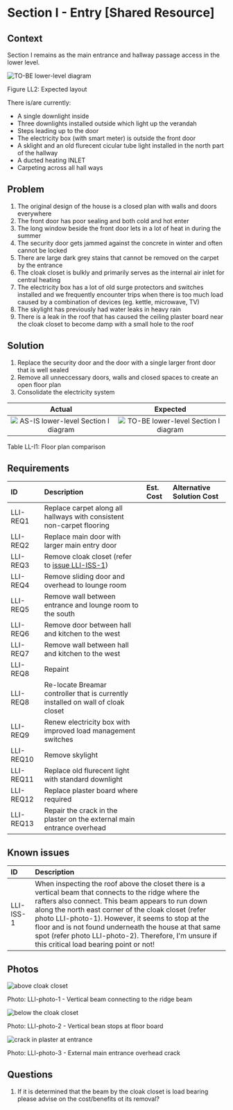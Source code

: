 # Section I - Entry [Shared Resource]

## Context

Section I remains as the main entrance and hallway passage access in the lower level.

![TO-BE lower-level diagram](Lower-Level-TO-BE-sections.svg)

Figure LL2: Expected layout

There is/are currently:
* A single downlight inside
* Three downlights installed outside which light up the verandah
* Steps leading up to the door
* The electricity box (with smart meter) is outside the front door
* A sklight and an old flurecent cicular tube light installed in the north part of the hallway
* A ducted heating INLET
* Carpeting across all hall ways


## Problem

1. The original design of the house is a closed plan with walls and doors everywhere
2. The front door has poor sealing and both cold and hot enter
3. The long window beside the front door lets in a lot of heat in during the summer 
4. The security door gets jammed against the concrete in winter and often cannot be locked
5. There are large dark grey stains that cannot be removed on the carpet by the entrance
6. The cloak closet is bulkly and primarily serves as the internal air inlet for central heating
7. The electricity box has a lot of old surge protectors and switches installed and we frequently encounter trips when there is too much load caused by a combination of devices (eg. kettle, microwave, TV)
8. The skylight has previously had water leaks in heavy rain
9. There is a leak in the roof that has caused the ceiling plaster board near the cloak closet to become damp with a small hole to the roof


## Solution

1. Replace the security door and the door with a single larger front door that is well sealed
2. Remove all unneccessary doors, walls and closed spaces to create an open floor plan
3. Consolidate the electricity system

|Actual|Expected|
|:---:|:---:|
|![AS-IS lower-level Section I diagram](Lower-Level-AS-IS-section-I.svg)|![TO-BE lower-level Section I diagram](Lower-Level-TO-BE-section-I.svg)|

Table LL-I1: Floor plan comparison


## Requirements

|ID|Description|Est. Cost|Alternative Solution Cost|
|:---|:---|:---|:---|
|LLI-REQ1|Replace carpet along all hallways with consistent non-carpet flooring|||
|LLI-REQ2|Replace main door with larger main entry door|||
|LLI-REQ3|Remove cloak closet (refer to [issue LLI-ISS-1](#Known-Issues))|||
|LLI-REQ4|Remove sliding door and overhead to lounge room|||
|LLI-REQ5|Remove wall between entrance and lounge room to the south|||
|LLI-REQ6|Remove door between hall and kitchen to the west|||
|LLI-REQ7|Remove wall between hall and kitchen to the west|||
|LLI-REQ8|Repaint|||
|LLI-REQ8|Re-locate Breamar controller that is currently installed on wall of cloak closet|||
|LLI-REQ9|Renew electricity box with improved load management switches|||
|LLI-REQ10|Remove skylight|||
|LLI-REQ11|Replace old flurecent light with standard downlight|||
|LLI-REQ12|Replace plaster board where required|||
|LLI-REQ13|Repair the crack in the plaster on the external main entrance overhead|||


## Known issues

|ID|Description|
|:---|:---|
|LLI-ISS-1|When inspecting the roof above the closet there is a vertical beam that connects to the ridge where the rafters also connect. This beam appears to run down along the north east corner of the cloak closet (refer photo LLI-photo-1). However, it seems to stop at the floor and is not found underneath the house at that same spot (refer photo LLI-photo-2). Therefore, I'm unsure if this critical load bearing point or not!|


## Photos

![above cloak closet](./photos/IMG_20201010_134053722.jpg)

Photo: LLI-photo-1 - Vertical beam connecting to the ridge beam 

![below the cloak closet](./photos/IMG_20201010_135005432.jpg)

Photo: LLI-photo-2 - Vertical bean stops at floor board

![crack in plaster at entrance](./photos/IMG_20201015_094843057.jpg)

Photo: LLI-photo-3 - External main entrance overhead crack


## Questions

1. If it is determined that the beam by the cloak closet is load bearing please advise on the cost/benefits ot its removal?